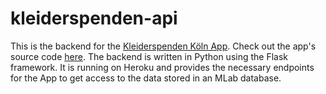 # kleiderspenden-api

This is the backend for the [Kleiderspenden Köln App](https://luke-codewalker.github.io/kleiderspenden/). Check out the app's source code [here](https://github.com/luke-codewalker/kleiderspenden).
The backend is written in Python using the Flask framework. It is running on Heroku and provides the necessary endpoints for the App to get access to the data stored in an MLab database.
